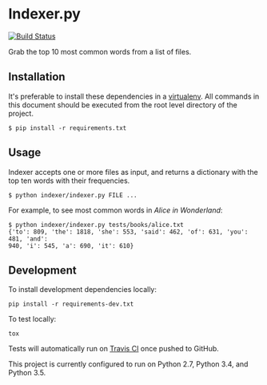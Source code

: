 # Indexer.py

[![Build Status](https://travis-ci.com/jondelmil/rackspace-interview.svg?token=DWs7Yq7X3tMvJwqPZewY&branch=master)](https://travis-ci.com/jondelmil/rackspace-interview)

Grab the top 10 most common words from a list of files.

## Installation

It's preferable to install these dependencies in a
[virtualenv](http://docs.python-guide.org/en/latest/dev/virtualenvs/). All
commands in this document should be executed from the root level directory of
the project.

```
$ pip install -r requirements.txt
```

## Usage

Indexer accepts one or more files as input, and returns a dictionary with the
top ten words with their frequencies.

```
$ python indexer/indexer.py FILE ...
```

For example, to see most common words in _Alice in Wonderland_:
```
$ python indexer/indexer.py tests/books/alice.txt
{'to': 809, 'the': 1818, 'she': 553, 'said': 462, 'of': 631, 'you': 481, 'and':
940, 'i': 545, 'a': 690, 'it': 610}
```


## Development

To install development dependencies locally:
```
pip install -r requirements-dev.txt
```

To test locally:
```
tox
```

Tests will automatically run on [Travis
CI](https://travis-ci.com/jondelmil/rackspace-interview) once pushed to GitHub.

This project is currently configured to run on Python 2.7, Python 3.4, and
Python 3.5.
